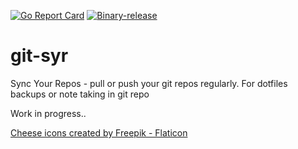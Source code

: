[![Go Report Card](https://goreportcard.com/badge/github.com/aceberg/git-syr)](https://goreportcard.com/report/github.com/aceberg/git-syr)
[![Binary-release](https://github.com/aceberg/git-syr/actions/workflows/release.yml/badge.svg)](https://github.com/aceberg/git-syr/actions/workflows/release.yml)

# git-syr

Sync Your Repos - pull or push your git repos regularly. For dotfiles backups or note taking in git repo


Work in progress..

<a href="https://www.flaticon.com/free-icons/cheese" title="cheese icons">Cheese icons created by Freepik - Flaticon</a>